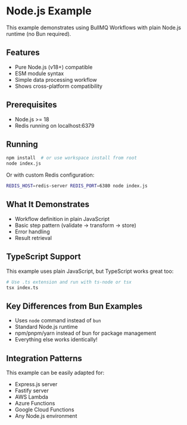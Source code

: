 # Node.js Example

This example demonstrates using BullMQ Workflows with plain Node.js runtime (no Bun required).

## Features

- Pure Node.js (v18+) compatible
- ESM module syntax
- Simple data processing workflow
- Shows cross-platform compatibility

## Prerequisites

- Node.js >= 18
- Redis running on localhost:6379

## Running

```bash
npm install  # or use workspace install from root
node index.js
```

Or with custom Redis configuration:

```bash
REDIS_HOST=redis-server REDIS_PORT=6380 node index.js
```

## What It Demonstrates

- Workflow definition in plain JavaScript
- Basic step pattern (validate → transform → store)
- Error handling
- Result retrieval

## TypeScript Support

This example uses plain JavaScript, but TypeScript works great too:

```bash
# Use .ts extension and run with ts-node or tsx
tsx index.ts
```

## Key Differences from Bun Examples

- Uses `node` command instead of `bun`
- Standard Node.js runtime
- npm/pnpm/yarn instead of bun for package management
- Everything else works identically!

## Integration Patterns

This example can be easily adapted for:

- Express.js server
- Fastify server
- AWS Lambda
- Azure Functions
- Google Cloud Functions
- Any Node.js environment

